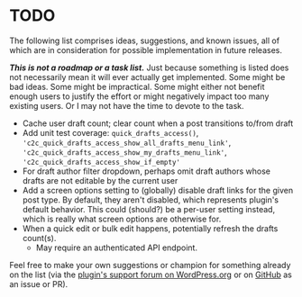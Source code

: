 # TODO

The following list comprises ideas, suggestions, and known issues, all of which are in consideration for possible implementation in future releases.

***This is not a roadmap or a task list.*** Just because something is listed does not necessarily mean it will ever actually get implemented. Some might be bad ideas. Some might be impractical. Some might either not benefit enough users to justify the effort or might negatively impact too many existing users. Or I may not have the time to devote to the task.

* Cache user draft count; clear count when a post transitions to/from draft
* Add unit test coverage: `quick_drafts_access()`, `'c2c_quick_drafts_access_show_all_drafts_menu_link'`, `'c2c_quick_drafts_access_show_my_drafts_menu_link'`, `'c2c_quick_drafts_access_show_if_empty'`
* For draft author filter dropdown, perhaps omit draft authors whose drafts are not editable by the current user
* Add a screen options setting to (globally) disable draft links for the given post type. By default, they aren't disabled, which represents plugin's default behavior. This could (should?) be a per-user setting instead, which is really what screen options are otherwise for.
* When a quick edit or bulk edit happens, potentially refresh the drafts count(s).
  * May require an authenticated API endpoint.

Feel free to make your own suggestions or champion for something already on the list (via the [plugin's support forum on WordPress.org](https://wordpress.org/support/plugin/quick-drafts-access/) or on [GitHub](https://github.com/coffee2code/quick-drafts-access/) as an issue or PR).